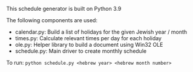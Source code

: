 This schedule generator is built on Python 3.9

The following components are used:
* calendar.py: Build a list of holidays for the given Jewish year / month
* times.py: Calculate relevant times per day for each holiday
* ole.py: Helper library to build a document using Win32 OLE
* schedule.py: Main driver to create monthly schedule

To run:
`python schedule.py <hebrew year> <hebrew month number>`
